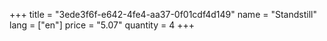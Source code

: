 +++
title = "3ede3f6f-e642-4fe4-aa37-0f01cdf4d149"
name = "Standstill"
lang = ["en"]
price = "5.07"
quantity = 4
+++
